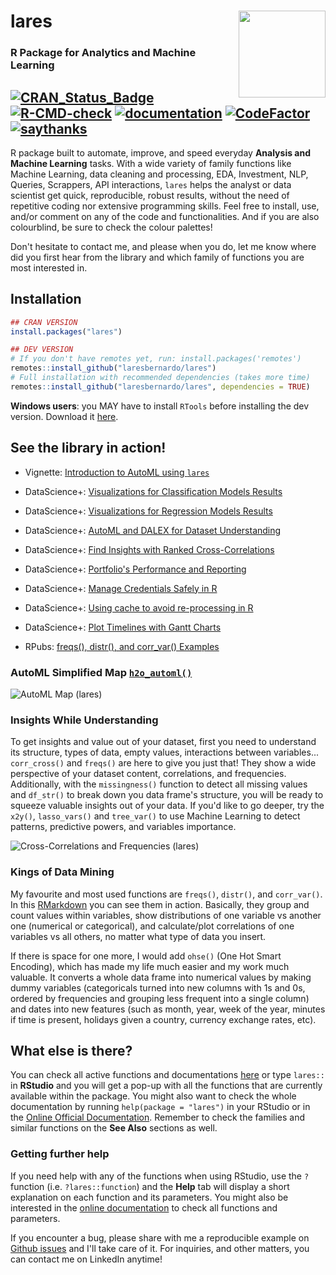 # lares <img src='man/figures/logo.png' align="right" height="139px" />

### R Package for Analytics and Machine Learning
[![CRAN\_Status\_Badge](https://www.r-pkg.org/badges/version/lares)](https://cran.r-project.org/package=lares) [![R-CMD-check](https://github.com/laresbernardo/lares/workflows/R-CMD-check/badge.svg?branch=master)](https://github.com/laresbernardo/lares/actions?query=workflow%3AR-CMD-check) [![documentation](https://github.com/laresbernardo/lares/workflows/documentation/badge.svg)](https://laresbernardo.github.io/lares/reference/index.html) [![CodeFactor](https://www.codefactor.io/repository/github/laresbernardo/lares/badge)](https://www.codefactor.io/repository/github/laresbernardo/lares) [![saythanks](https://img.shields.io/badge/say-hi-blue.svg)](https://www.linkedin.com/in/laresbernardo)
----

R package built to automate, improve, and speed everyday **Analysis and Machine Learning** tasks. With a wide variety of family functions like Machine Learning, data cleaning and processing, EDA, Investment, NLP, Queries, Scrappers, API interactions, `lares` helps the analyst or data scientist get quick, reproducible, robust results, without the need of repetitive coding nor extensive programming skills. Feel free to install, use, and/or comment on any of the code and functionalities. And if you are also colourblind, be sure to check the colour palettes!

Don't hesitate to contact me, and please when you do, let me know where did you first hear from the library and which family of functions you are most interested in.

## Installation

```r
## CRAN VERSION
install.packages("lares")

## DEV VERSION
# If you don't have remotes yet, run: install.packages('remotes')
remotes::install_github("laresbernardo/lares")
# Full installation with recommended dependencies (takes more time)
remotes::install_github("laresbernardo/lares", dependencies = TRUE)
```

**Windows users**: you MAY have to install `RTools` before installing the dev version. Download it [here](https://cran.r-project.org/bin/windows/Rtools/).

## See the library in action!

- Vignette: [Introduction to AutoML using `lares`](https://laresbernardo.github.io/lares/articles/h2o_automl.html)

- DataScience+: [Visualizations for Classification Models Results](https://datascienceplus.com/machine-learning-results-one-plot-to-rule-them-all/)

- DataScience+: [Visualizations for Regression Models Results](https://datascienceplus.com/machine-learning-results-in-r-one-plot-to-rule-them-all-part-2-regression-models/)

- DataScience+: [AutoML and DALEX for Dataset Understanding](https://datascienceplus.com/understanding-titanic-dataset-with-h2os-automl-dalex-and-lares-library/)

- DataScience+: [Find Insights with Ranked Cross-Correlations](https://datascienceplus.com/find-insights-with-ranked-cross-correlations/)

- DataScience+: [Portfolio's Performance and Reporting](https://datascienceplus.com/visualize-your-portfolios-performance-and-generate-a-nice-report-with-r/)

- DataScience+: [Manage Credentials Safely in R](https://datascienceplus.com/how-to-manage-credentials-and-secrets-safely-in-r/)

- DataScience+: [Using cache to avoid re-processing in R](https://datascienceplus.com/using-cache-to-avoid-re-processing-improve-ux-and-quicken-results-in-r/)

- DataScience+: [Plot Timelines with Gantt Charts](https://datascienceplus.com/visualize-your-cvs-timeline-with-r-gantt-style/)

- RPubs: [freqs(), distr(), and corr_var() Examples](http://rpubs.com/laresbernardo/freqs-distr-corr)

### AutoML Simplified Map [`h2o_automl()`](https://laresbernardo.github.io/lares/reference/h2o_automl.html)
![AutoML Map (lares)](man/figures/automl_map.png?raw=true)

### Insights While Understanding
To get insights and value out of your dataset, first you need to understand its structure, types of data, empty values, interactions between variables... `corr_cross()` and `freqs()` are here to give you just that! They show a wide perspective of your dataset content, correlations, and frequencies. Additionally, with the `missingness()` function to detect all missing values and `df_str()` to break down you data frame's structure, you will be ready to squeeze valuable insights out of your data. If you'd like to go deeper, try the `x2y()`, `lasso_vars()` and `tree_var()` to use Machine Learning to detect patterns, predictive powers, and variables importance.

![Cross-Correlations and Frequencies (lares)](man/figures/titanic_df.png?raw=true)

### Kings of Data Mining
My favourite and most used functions are `freqs()`, `distr()`, and `corr_var()`. In this [RMarkdown](http://rpubs.com/laresbernardo/freqs-distr-corr) you can see them in action. Basically, they group and count values within variables, show distributions of one variable vs another one (numerical or categorical), and calculate/plot correlations of one variables vs all others, no matter what type of data you insert. 

If there is space for one more, I would add `ohse()` (One Hot Smart Encoding), which has made my life much easier and my work much valuable. It converts a whole data frame into numerical values by making dummy variables (categoricals turned into new columns with 1s and 0s, ordered by frequencies and grouping less frequent into a single column) and dates into new features (such as month, year, week of the year, minutes if time is present, holidays given a country, currency exchange rates, etc).

## What else is there? 

You can check all active functions and documentations [here](https://laresbernardo.github.io/lares/reference/index.html) or type `lares::` in **RStudio** and you will get a pop-up with all the functions that are currently available within the package. You might also want to check the whole documentation by running `help(package = "lares")` in your RStudio or in the [Online Official Documentation](https://laresbernardo.github.io/lares/reference/index.html). Remember to check the families and similar functions on the **See Also** sections as well.

### Getting further help

If you need help with any of the functions when using RStudio, use the `?` function (i.e. `?lares::function`) and the **Help** tab will display a short explanation on each function and its parameters. You might also be interested in the [online documentation](https://laresbernardo.github.io/lares/reference/index.html) to check all functions and parameters.

If you encounter a bug, please share with me a reproducible example on [Github issues](https://github.com/laresbernardo/lares/issues) and I'll take care of it. For inquiries, and other matters, you can contact me on LinkedIn anytime!
